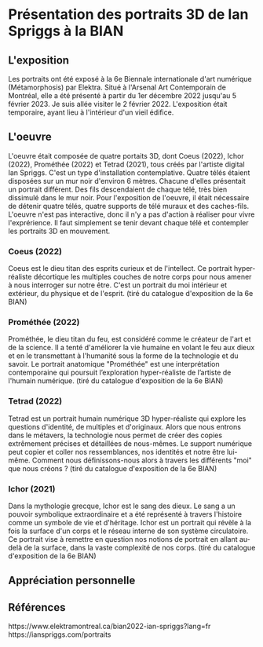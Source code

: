 <h1>Présentation des portraits 3D de Ian Spriggs à la BIAN</h1>
<h2>L'exposition</h2>
Les portraits ont été exposé à la 6e Biennale internationale d'art numérique (Métamorphosis) par Elektra. Situé à l'Arsenal Art Contemporain de Montréal, elle a été présenté à partir du 1er décembre 2022 jusqu'au 5 février 2023. Je suis allée visiter le 2 février 2022. L'exposition était temporaire, ayant lieu à l'intérieur d'un vieil édifice.

<h2>L'oeuvre</h2>
L'oeuvre était composée de quatre portaits 3D, dont Coeus (2022), Ichor (2022), Prométhée (2022) et Tetrad (2021), tous créés par l'artiste digital Ian Spriggs. C'est un type d'installation contemplative. Quatre télés étaient disposées sur un mur noir d'environ 6 mètres. Chacune d'elles présentait un portrait différent. Des fils descendaient de chaque télé, très bien dissimulé dans le mur noir. Pour l'exposition de l'oeuvre, il était nécessaire de détenir quatre télés, quatre supports de télé muraux et des caches-fils. L'oeuvre n'est pas interactive, donc il n'y a pas d'action à réaliser pour vivre l'exprérience. Il faut simplement se tenir devant chaque télé et contempler les portraits 3D en mouvement.

<h3>Coeus (2022)</h3>
Coeus est le dieu titan des esprits curieux et de l'intellect. Ce portrait hyper-réaliste décortique les multiples couches de notre corps pour nous amener à nous interroger sur notre être. C'est un portrait du moi intérieur et extérieur, du physique et de l'esprit. (tiré du catalogue d'exposition de la 6e BIAN)

<h3>Prométhée (2022)</h3>
Prométhée, le dieu titan du feu, est considéré comme le créateur de l'art et de la science. Il a tenté d'améliorer la vie humaine en volant le feu aux dieux et en le transmettant à l'humanité sous la forme de la technologie et du savoir. Le portrait anatomique "Prométhée" est une interprétation contemporaine qui poursuit l’exploration hyper-réaliste de l’artiste de l'humain numérique. (tiré du catalogue d'exposition de la 6e BIAN)

<h3>Tetrad (2022)</h3>
Tetrad est un portrait humain numérique 3D hyper-réaliste qui explore les questions d'identité, de multiples et d'originaux. Alors que nous entrons dans le métavers, la technologie nous permet de créer des copies extrêmement précises et détaillées de nous-mêmes. Le support numérique peut copier et coller nos ressemblances, nos identités et notre être lui-même. Comment nous définissons-nous alors à travers les différents "moi" que nous créons ? (tiré du catalogue d'exposition de la 6e BIAN)

<h3>Ichor (2021)</h3>
Dans la mythologie grecque, Ichor est le sang des dieux. Le sang a un pouvoir symbolique extraordinaire et a été représenté à travers l'histoire comme un symbole de vie et d'héritage. Ichor est un portrait qui révèle à la fois la surface d'un corps et le réseau interne de son système circulatoire. Ce portrait vise à remettre en question nos notions de portrait en allant au-delà de la surface, dans la vaste complexité de nos corps. (tiré du catalogue d'exposition de la 6e BIAN)

<h2>Appréciation personnelle</h2>

<h2>Références</h2>
https://www.elektramontreal.ca/bian2022-ian-spriggs?lang=fr
<br>https://ianspriggs.com/portraits
